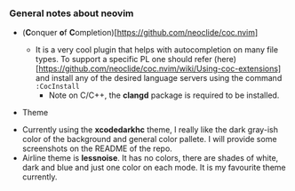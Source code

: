 ### General notes about neovim
* (**C**onquer **o**f **C**ompletion)[https://github.com/neoclide/coc.nvim]
    - It is a very cool plugin that helps with autocompletion on many file types. To support a specific PL one should refer (here)[https://github.com/neoclide/coc.nvim/wiki/Using-coc-extensions] and install any of the desired language servers using the command `:CocInstall`
        - Note on C/C++, the **clangd** package is required to be installed.

* Theme
- Currently using the **xcodedarkhc** theme, I really like the dark gray-ish color of the background and general color pallete. I will provide some screenshots on the README of the repo.
- Airline theme is **lessnoise**. It has no colors, there are shades of white, dark and blue and just one color on each mode. It is my favourite theme currently.
